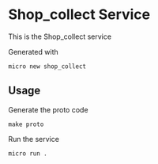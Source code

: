 # Shop_collect Service

This is the Shop_collect service

Generated with

```
micro new shop_collect
```

## Usage

Generate the proto code

```
make proto
```

Run the service

```
micro run .
```